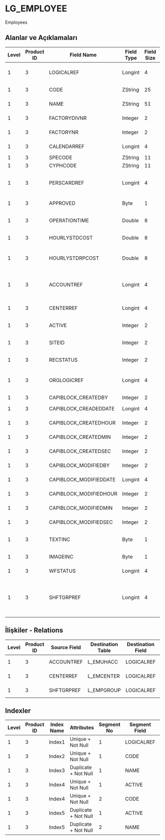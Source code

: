 # LG_EMPLOYEE

Employees

## Alanlar ve Açıklamaları

| Level | Product ID | Field Name | Field Type | Field Size | Field Offset | Türkçe Açıklama | Expression |
| ----- | ---------- | ---------- | ---------- | ---------- | ------------ | --------------- | ---------- |
| 1 | 3 | LOGICALREF | Longint | 4 | 0 | Çalışan Log. Ref. | Employee Logical Reference |
| 1 | 3 | CODE | ZString | 25 | 4 | Çalışan Kodu | Employee Code |
| 1 | 3 | NAME | ZString | 51 | 29 | Çalışan Açıklaması | Employee Description |
| 1 | 3 | FACTORYDIVNR | Integer | 2 | 80 | Fabrika İşyeri | Plant Division |
| 1 | 3 | FACTORYNR | Integer | 2 | 82 | Fabrika Numarası | Plant Number |
| 1 | 3 | CALENDARREF | Longint | 4 | 84 | Takvim Referansı | Calendar Reference |
| 1 | 3 | SPECODE | ZString | 11 | 88 | Özel Kod | Aux. Code |
| 1 | 3 | CYPHCODE | ZString | 11 | 99 | Yetki Kodu | Auth. Code |
| 1 | 3 | PERSCARDREF | Longint | 4 | 110 | Çalışan kartı ref. (İK) | Personnel Card Reference (HR) |
| 1 | 3 | APPROVED | Byte | 1 | 114 | Onay Bilgisi | Approval Info |
| 1 | 3 | OPERATIONTIME | Double | 8 | 115 | Günlük Çalışma Saati | Daily Work Hour |
| 1 | 3 | HOURLYSTDCOST | Double | 8 | 123 | Saatlik Maliyet | Hourly Cost |
| 1 | 3 | HOURLYSTDRPCOST | Double | 8 | 131 | Saatlik Maliyet (RD) | Hourly Cost Reporting Currency |
| 1 | 3 | ACCOUNTREF | Longint | 4 | 139 | Genel Muhasebe Hesabı Ref. | General Ledger Account Reference |
| 1 | 3 | CENTERREF | Longint | 4 | 143 | Masraf Merkezi Ref. | Overhead Pool Reference |
| 1 | 3 | ACTIVE | Integer | 2 | 147 | Kullanım durumu | Usage Status |
| 1 | 3 | SITEID | Integer | 2 | 149 | Veri Merkezi | Data Processing Site |
| 1 | 3 | RECSTATUS | Integer | 2 | 151 | Kayıt Durumu | Record Status |
| 1 | 3 | ORGLOGICREF | Longint | 4 | 153 | Orijinal Kayıt Log. Ref. | Original Record Logical Reference |
| 1 | 3 | CAPIBLOCK_CREATEDBY | Integer | 2 | 157 | Oluşturan | Created By |
| 1 | 3 | CAPIBLOCK_CREADEDDATE | Longint | 4 | 159 | Oluşturulma Tarihi | Created Date |
| 1 | 3 | CAPIBLOCK_CREATEDHOUR | Integer | 2 | 163 | Oluşturulma Saati | Created Hour |
| 1 | 3 | CAPIBLOCK_CREATEDMIN | Integer | 2 | 165 | Oluşturulma Dakikası | Created Minute |
| 1 | 3 | CAPIBLOCK_CREATEDSEC | Integer | 2 | 167 | Oluşturulma Saniyesi | Created Second |
| 1 | 3 | CAPIBLOCK_MODIFIEDBY | Integer | 2 | 169 | Değiştiren | Modified By |
| 1 | 3 | CAPIBLOCK_MODIFIEDDATE | Longint | 4 | 171 | Değiştirilme Tarihi | Modified Date |
| 1 | 3 | CAPIBLOCK_MODIFIEDHOUR | Integer | 2 | 175 | Değiştirilme Saati | Modified Hour |
| 1 | 3 | CAPIBLOCK_MODIFIEDMIN | Integer | 2 | 177 | Değiştirilme Dakikası | Modified Minute |
| 1 | 3 | CAPIBLOCK_MODIFIEDSEC | Integer | 2 | 179 | Değiştirilme Saniyesi | Modified Second |
| 1 | 3 | TEXTINC | Byte | 1 | 181 | Ayrıntılı Açıklama İçerir | Contains Detail Description |
| 1 | 3 | IMAGEINC | Byte | 1 | 182 | Resim İçeriyor | Contains Image |
| 1 | 3 | WFSTATUS | Longint | 4 | 183 | Kullanımda Değil | Not In Use |
| 1 | 3 | SHFTGRPREF | Longint | 4 | 187 | Vardiya Tarafından Kullanılan Çalışan Grubu Referansı | Employee Group Reference Used By Shift |

## İlişkiler - Relations

| Level | Product ID | Source Field | Destination Table | Destination Field | Relation Type | Extra Condition |
| ----- | ---------- | ------------ | ---------------- | ---------------- | ------------- | --------------- |
| 1 | 3 | ACCOUNTREF | L_EMUHACC | LOGICALREF | one-to-one |  |
| 1 | 3 | CENTERREF | L_EMCENTER | LOGICALREF | one-to-one |  |
| 1 | 3 | SHFTGRPREF | L_EMPGROUP | LOGICALREF | one-to-one |  |

## Indexler

| Level | Product ID | Index Name | Attributes | Segment No | Segment Field | Sense |
| ----- | ---------- | ---------- | ---------- | ---------- | ------------- | ----- |
| 1 | 3 | Index1 | Unique + Not Null | 1 | LOGICALREF | Ascending |
| 1 | 3 | Index2 | Unique + Not Null | 1 | CODE | Ascending |
| 1 | 3 | Index3 | Duplicate + Not Null | 1 | NAME | Ascending |
| 1 | 3 | Index4 | Unique + Not Null | 1 | ACTIVE | Ascending |
| 1 | 3 | Index4 | Unique + Not Null | 2 | CODE | Ascending |
| 1 | 3 | Index5 | Duplicate + Not Null | 1 | ACTIVE | Ascending |
| 1 | 3 | Index5 | Duplicate + Not Null | 2 | NAME | Ascending |
